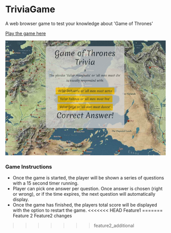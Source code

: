 # TriviaGame
A web browser game to test your knowledge about 'Game of Thrones'

[Play the game here](https://mwomack117.github.io/TriviaGame/)

![trivia](https://github.com/mwomack117/TriviaGame/blob/master/assets/images/GOT%20trivia.png)

### Game Instructions
 * Once the game is started, the player will be shown a series of questions with a 15 second timer running. 
 * Player can pick one answer per question. Once answer is chosen (right or wrong), or if the time expires, the next question will automatically display.
 * Once the game has finished, the players total score will be displayed with the option to restart the game. 
<<<<<<< HEAD
Feature1
=======
Feature 2
Feature2 changes
>>>>>>> feature2_additional
